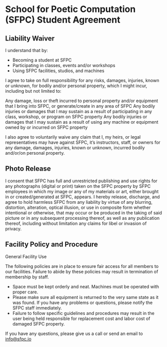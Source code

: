 # School for Poetic Computation (SFPC) Student Agreement

## Liability Waiver

I understand that by:

- Becoming a student at SFPC
- Participating in classes, events and/or workshops
- Using SFPC facilities, studios, and machines

I agree to take on full responsibility for any risks, damages, injuries, known or unknown, for bodily and/or personal property, which I might incur, including but not limited to:

Any damage, loss or theft incurred to personal property and/or equipment that I bring into SFPC, or generate/create in any area of SFPC
Any bodily injuries or damages that I may sustain as a result of participating in any class, workshop, or program on SFPC property
Any bodily injuries or damages that I may sustain as a result of using any machine or equipment owned by or incurred on SFPC property

I also agree to voluntarily waive any claim that I, my heirs, or legal representatives may have against SFPC, it’s instructors, staff, or owners for any damage, damages, injuries, known or unknown, incurred bodily and/or/on personal property.

## Photo Release

I consent that SFPC has full and unrestricted publishing and use rights for any photographs (digital or print) taken on the SFPC property by SFPC employees in which my image or any of my materials or art, either brought in or created/generated at SFPC, appears. I hereby release, discharge, and agree to hold harmless SFPC from any liability by virtue of any blurring, distortion, alteration, optical illusion, or use in composite form whether intentional or otherwise, that may occur or be produced in the taking of said picture or in any subsequent processing thereof, as well as any publication thereof, including without limitation any claims for libel or invasion of privacy.

## Facility Policy and Procedure

General Facility Use

The following policies are in place to ensure fair access for all members to our facilities. Failure to abide by these policies may result in termination of membership by staff.

- Space must be kept orderly and neat. Machines must be operated with proper care.
- Please make sure all equipment is returned to the very same state as it was found. If you have any problems or questions, please notify the SFPC staff immediately.
- Failure to follow specific guidelines and procedures may result in the user being held responsible for replacement cost and labor cost of damaged SFPC property.

If you have any questions, please give us a call or send an email to info@sfpc.io
